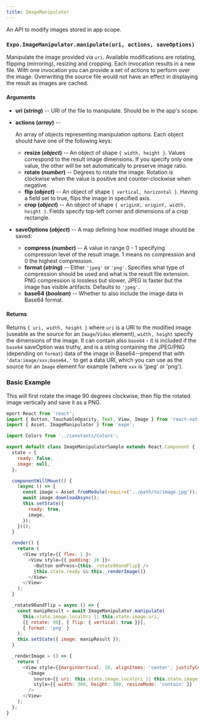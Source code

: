 ```yaml
---
title: ImageManipulator
---
```


An API to modify images stored in app scope.

### `Expo.ImageManipulator.manipulate(uri, actions, saveOptions)`

Manipulate the image provided via `uri`. Available modifications are rotating, flipping (mirroring), resizing and cropping. Each invocation results in a new file. With one invocation you can provide a set of actions to perform over the image. Overwriting the source file would not have an effect in displaying the result as images are cached. 

#### Arguments

-   **uri (_string_)** -- URI of the file to manipulate. Should be in the app's scope.
-   **actions (_array_)** --

      An array of objects representing manipulation options. Each object should have one of the following keys:

    -   **resize (_object_)** -- An object of shape `{ width, height }`. Values correspond to the result image dimensions. If you specify only one value, the other will be set automatically to preserve image ratio.
    -   **rotate (_number_)** -- Degrees to rotate the image. Rotation is clockwise when the value is positive and counter-clockwise when negative.
    -   **flip (_object_)** -- An object of shape `{ vertical, horizontal }`. Having a field set to true, flips the image in specified axis.
    -   **crop (_object_)** -- An object of shape `{ originX, originY, width, height }`. Fields specify top-left corner and dimensions of a crop rectangle.

-  **saveOptions (_object_)** -- A map defining how modified image should be saved:
    -   **compress (_number_)** -- A value in range 0 - 1 specifying compression level of the result image. 1 means no compression and 0 the highest compression.
    -   **format (_string_)** -- Either `'jpeg'` or `'png'`. Specifies what type of compression should be used and what is the result file extension. PNG compression is lossless but slower, JPEG is faster but the image has visible artifacts. Defaults to `'jpeg'`.
    -   **base64 (_boolean_)** -- Whether to also include the image data in Base64 format.

#### Returns

Returns `{ uri, width, height }` where `uri` is a URI to the modified image (useable as the source for an `Image`/`Video` element), `width, height` specify the dimensions of the image. It can contain also `base64` - it is included if the `base64` saveOption was truthy, and is a string containing the JPEG/PNG (depending on `format`) data of the image in Base64--prepend that with `'data:image/xxx;base64,'` to get a data URI, which you can use as the source for an `Image` element for example (where `xxx` is 'jpeg' or 'png').

### Basic Example

This will first rotate the image 90 degrees clockwise, then flip the rotated image vertically and save it as a PNG.

```javascript
mport React from 'react';
import { Button, TouchableOpacity, Text, View, Image } from 'react-native';
import { Asset, ImageManipulator } from 'expo';

import Colors from '../constants/Colors';

export default class ImageManipulatorSample extends React.Component {
  state = {
    ready: false,
    image: null,
  };

  componentWillMount() {
    (async () => {
      const image = Asset.fromModule(require('../path/to/image.jpg'));
      await image.downloadAsync();
      this.setState({
        ready: true,
        image,
      });
    })();
  }

  render() {
    return (
      <View style={{ flex: 1 }>
        <View style={{ padding: 10 }}>
          <Button onPress={this._rotate90andFlip} />
          {this.state.ready && this._renderImage()}
        </View>
      </View>
    );
  }

  _rotate90andFlip = async () => {
    const manipResult = await ImageManipulator.manipulate(
      this.state.image.localUri || this.state.image.uri,
      [{ rotate: 90}, { flip: { vertical: true }}],
      { format: 'png' }
    );
    this.setState({ image: manipResult });
  }

  _renderImage = () => {
    return (
      <View style={{marginVertical: 10, alignItems: 'center', justifyContent: 'center'}}>
        <Image
          source={{ uri: this.state.image.localUri || this.state.image.uri }}
          style={{ width: 300, height: 300, resizeMode: 'contain' }}
        />
      </View>
    );
  };
}
```